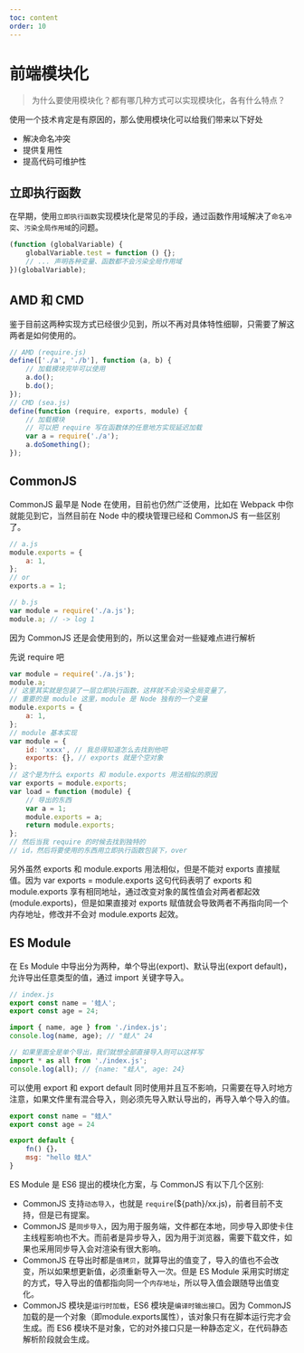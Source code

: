```yaml
---
toc: content
order: 10
---
```


# 前端模块化

> 为什么要使用模块化？都有哪几种方式可以实现模块化，各有什么特点？

使用一个技术肯定是有原因的，那么使用模块化可以给我们带来以下好处

-   解决命名冲突
-   提供复用性
-   提高代码可维护性

## 立即执行函数

在早期，使用`立即执行函数`实现模块化是常见的手段，通过函数作用域解决了`命名冲突`、`污染全局作用域`的问题。

```js
(function (globalVariable) {
    globalVariable.test = function () {};
    // ... 声明各种变量、函数都不会污染全局作用域
})(globalVariable);
```

## AMD 和 CMD

鉴于目前这两种实现方式已经很少见到，所以不再对具体特性细聊，只需要了解这两者是如何使用的。

```js
// AMD (require.js)
define(['./a', './b'], function (a, b) {
    // 加载模块完毕可以使用
    a.do();
    b.do();
});
// CMD (sea.js)
define(function (require, exports, module) {
    // 加载模块
    // 可以把 require 写在函数体的任意地方实现延迟加载
    var a = require('./a');
    a.doSomething();
});
```

## CommonJS

CommonJS 最早是 Node 在使用，目前也仍然广泛使用，比如在 Webpack 中你就能见到它，当然目前在 Node 中的模块管理已经和 CommonJS 有一些区别了。

```js
// a.js
module.exports = {
    a: 1,
};
// or
exports.a = 1;

// b.js
var module = require('./a.js');
module.a; // -> log 1
```

因为 CommonJS 还是会使用到的，所以这里会对一些疑难点进行解析

先说 require 吧

```js
var module = require('./a.js');
module.a;
// 这里其实就是包装了一层立即执行函数，这样就不会污染全局变量了，
// 重要的是 module 这里，module 是 Node 独有的一个变量
module.exports = {
    a: 1,
};
// module 基本实现
var module = {
    id: 'xxxx', // 我总得知道怎么去找到他吧
    exports: {}, // exports 就是个空对象
};
// 这个是为什么 exports 和 module.exports 用法相似的原因
var exports = module.exports;
var load = function (module) {
    // 导出的东西
    var a = 1;
    module.exports = a;
    return module.exports;
};
// 然后当我 require 的时候去找到独特的
// id，然后将要使用的东西用立即执行函数包装下，over
```

另外虽然 exports 和 module.exports 用法相似，但是不能对 exports 直接赋值。因为 var exports = module.exports 这句代码表明了 exports 和 module.exports 享有相同地址，通过改变对象的属性值会对两者都起效 (module.exports)，但是如果直接对 exports 赋值就会导致两者不再指向同一个内存地址，修改并不会对 module.exports 起效。

## ES Module

在 Es Module 中导出分为两种，单个导出(export)、默认导出(export default)，允许导出任意类型的值，通过 import 关键字导入。

```js
// index.js
export const name = '蛙人';
export const age = 24;

import { name, age } from './index.js';
console.log(name, age); // "蛙人" 24

// 如果里面全是单个导出，我们就想全部直接导入则可以这样写
import * as all from './index.js';
console.log(all); // {name: "蛙人", age: 24}
```

可以使用 export 和 export default 同时使用并且互不影响，只需要在导入时地方注意，如果文件里有混合导入，则必须先导入默认导出的，再导入单个导入的值。

```js
export const name = "蛙人"
export const age = 24

export default {
    fn() {}，
    msg: "hello 蛙人"
}
```

ES Module 是 ES6 提出的模块化方案，与 CommonJS 有以下几个区别:

-   CommonJS 支持`动态导入`，也就是 `require`(${path}/xx.js)，前者目前不支持，但是已有提案。
-   CommonJS 是`同步导入`，因为用于服务端，文件都在本地，同步导入即使卡住主线程影响也不大。而前者是异步导入，因为用于浏览器，需要下载文件，如果也采用同步导入会对渲染有很大影响。
-   CommonJS 在导出时都是`值拷贝`，就算导出的值变了，导入的值也不会改变，所以如果想更新值，必须重新导入一次。但是 ES Module 采用实时绑定的方式，导入导出的值都指向同一个`内存地址`，所以导入值会跟随导出值变化。
-   CommonJS 模块是`运行时加载`，ES6 模块是`编译时输出接口`。因为 CommonJS 加载的是一个对象（即module.exports属性），该对象只有在脚本运行完才会生成。而 ES6 模块不是对象，它的对外接口只是一种静态定义，在代码静态解析阶段就会生成。
